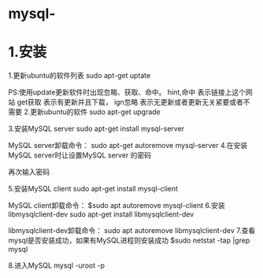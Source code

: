 # mysql-
# 1.安装
1.更新ubuntu的软件列表
sudo apt-get uptate

PS:使用update更新软件时出现忽略、获取、命中。
hint,命中 表示链接上这个网站
get获取 表示有更新并且下载，
ign忽略 表示无更新或者更新无关紧要或者不需要
2.更新ubuntu的软件
sudo apt-get upgrade

3.安装MySQL server
sudo apt-get install mysql-server

MySQL server卸载命令：
sudo apt-get autoremove mysql-server
4.在安装MySQL server时让设置MySQL server 的密码

再次输入密码

5.安装MySQL client
sudo apt-get install mysql-client

MySQL client卸载命令：
$sudo apt autoremove mysql-client
6.安装libmysqlclient-dev
sudo apt-get install libmysqlclient-dev

libmysqlclient-dev卸载命令：
sudo apt autoremove libmysqlclient-dev
7.查看mysql是否安装成功，如果有MySQL进程则安装成功
$sudo netstat -tap |grep mysql

8.进入MySQL
mysql -uroot -p
